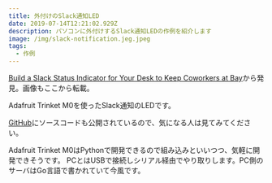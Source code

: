 ```yaml
---
title: 外付けのSlack通知LED
date: 2019-07-14T12:21:02.929Z
description: パソコンに外付けするSlack通知LEDの作例を紹介します
image: /img/slack-notification.jeg.jpeg
tags:
  - 作例
---
```

[Build a Slack Status Indicator for Your Desk to Keep Coworkers at Bay](https://blog.hackster.io/build-a-slack-status-indicator-for-your-desk-to-keep-coworkers-at-bay-ea3a229be1f9)から発見。画像もここから転載。

Adafruit Trinket M0を使ったSlack通知のLEDです。

[GitHub](https://github.com/codybuell/donotdisturb)にソースコードも公開されているので、気になる人は見てみてください。

Adafruit Trinket M0はPythonで開発できるので組み込みといいつつ、気軽に開発できそうです。
PCとはUSBで接続しシリアル経由でやり取りします。PC側のサーバはGo言語で書かれていて今風です。
